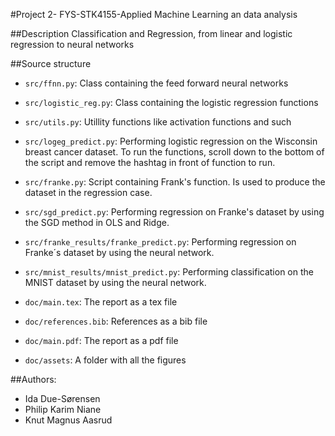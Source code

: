 #Project 2- FYS-STK4155-Applied Machine Learning an data analysis

##Description
Classification and Regression, from linear and logistic regression to neural
networks

##Source structure
- `src/ffnn.py`: Class containing the feed forward neural networks
- `src/logistic_reg.py`: Class containing the logistic regression functions
- `src/utils.py`: Utillity functions like activation functions and such
- `src/logeg_predict.py`: Performing logistic regression on the Wisconsin breast
cancer dataset. To run the functions, scroll down to the bottom of the script
and remove the hashtag in front of function to run.
- `src/franke.py`: Script containing Frank's function. Is used to produce the
dataset in the regression case.
- `src/sgd_predict.py`: Performing regression on Franke's dataset by using the
SGD method in OLS and Ridge.
-  `src/franke_results/franke_predict.py`: Performing regression on Franke´s
dataset by using the neural network.
-  `src/mnist_results/mnist_predict.py`: Performing classification on the MNIST
dataset by using the neural network.

-  `doc/main.tex`: The report as a tex file
-  `doc/references.bib`: References as a bib file
-  `doc/main.pdf`: The report as a pdf file
-  `doc/assets`: A folder with all the figures

##Authors:
- Ida Due-Sørensen
- Philip Karim Niane
- Knut Magnus Aasrud
